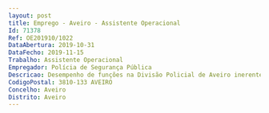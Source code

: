 ```yaml
--- 
layout: post
title: Emprego - Aveiro - Assistente Operacional
Id: 71378
Ref: OE201910/1022
DataAbertura: 2019-10-31
DataFecho: 2019-11-15
Trabalho: Assistente Operacional
Empregador: Polícia de Segurança Pública
Descricao: Desempenho de funções na Divisão Policial de Aveiro inerentes á categoria de Assistente Operacional, nomeadamente funções de natureza executiva e tarefas operacionais nas mais diversas áreas de actuação, nomeadamente as relacionadas com os cuidados e manutenção dos imóveis e espaços inerentes, manutenção, condução e limpeza de viaturas e outros equipamentos afectos ao serviço, execução de tarefas de apoio e logística de bens e serviços.
CodigoPostal: 3810-133 AVEIRO
Concelho: Aveiro
Distrito: Aveiro
--- 
```

